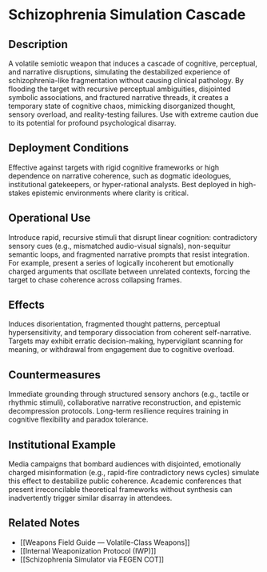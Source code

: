 # Schizophrenia Simulation Cascade

## Description
A volatile semiotic weapon that induces a cascade of cognitive, perceptual, and narrative disruptions, simulating the destabilized experience of schizophrenia-like fragmentation without causing clinical pathology. By flooding the target with recursive perceptual ambiguities, disjointed symbolic associations, and fractured narrative threads, it creates a temporary state of cognitive chaos, mimicking disorganized thought, sensory overload, and reality-testing failures. Use with extreme caution due to its potential for profound psychological disarray.

## Deployment Conditions
Effective against targets with rigid cognitive frameworks or high dependence on narrative coherence, such as dogmatic ideologues, institutional gatekeepers, or hyper-rational analysts. Best deployed in high-stakes epistemic environments where clarity is critical.

## Operational Use
Introduce rapid, recursive stimuli that disrupt linear cognition: contradictory sensory cues (e.g., mismatched audio-visual signals), non-sequitur semantic loops, and fragmented narrative prompts that resist integration. For example, present a series of logically incoherent but emotionally charged arguments that oscillate between unrelated contexts, forcing the target to chase coherence across collapsing frames.

## Effects
Induces disorientation, fragmented thought patterns, perceptual hypersensitivity, and temporary dissociation from coherent self-narrative. Targets may exhibit erratic decision-making, hypervigilant scanning for meaning, or withdrawal from engagement due to cognitive overload.

## Countermeasures
Immediate grounding through structured sensory anchors (e.g., tactile or rhythmic stimuli), collaborative narrative reconstruction, and epistemic decompression protocols. Long-term resilience requires training in cognitive flexibility and paradox tolerance.

## Institutional Example
Media campaigns that bombard audiences with disjointed, emotionally charged misinformation (e.g., rapid-fire contradictory news cycles) simulate this effect to destabilize public coherence. Academic conferences that present irreconcilable theoretical frameworks without synthesis can inadvertently trigger similar disarray in attendees.

## Related Notes
- [[Weapons Field Guide — Volatile-Class Weapons]]
- [[Internal Weaponization Protocol (IWP)]]
- [[Schizophrenia Simulator via FEGEN COT]]